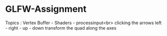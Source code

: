 # GLFW-Assignment
Topics : Vertex Buffer - Shaders - processinput<br\>
clicking the arrows left - right - up - down transform the quad along the axes 
